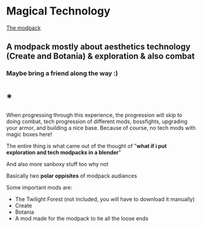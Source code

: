 # Magical Technology

[The modpack](https://modrinth.com/modpack/magical-technology)

## A modpack mostly about aesthetics technology (Create and Botania) & exploration & also combat

### Maybe bring a friend along the way :)

# *

When progressing through this experience, the progression will skip to doing combat, tech progression of different mods, bossfights, upgrading your armor, and building a nice base. Because of course, no tech mods with magic boxes here!

The entire thing is what came out of the thought of "**what if i put exploration and tech modpacks in a blender**"

And also more sanboxy stuff too why not

Basically two **polar oppisites** of modpack audiances

Some important mods are:
- The Twilight Forest (not included, you will have to download it manually)
- Create
- Botania
- A mod made for the modpack to tie all the loose ends
